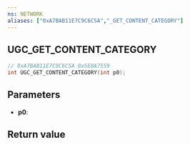 ```yaml
---
ns: NETWORK
aliases: ["0xA7BAB11E7C9C6C5A","_GET_CONTENT_CATEGORY"]
---
```

## UGC_GET_CONTENT_CATEGORY

```c
// 0xA7BAB11E7C9C6C5A 0x5E8A7559
int UGC_GET_CONTENT_CATEGORY(int p0);
```

## Parameters
* **p0**: 

## Return value

